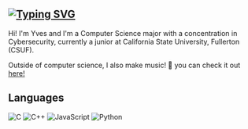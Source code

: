 [![Typing SVG](https://readme-typing-svg.demolab.com?font=Fira+Code&weight=100&size=30&duration=2031&pause=1000&color=6B8D53&repeat=false&width=435&lines=%E2%9C%A6+ABOUT+ME+%E2%9C%A6)](https://git.io/typing-svg)
---
Hi! I'm Yves and I'm a Computer Science major with a concentration in Cybersecurity, currently a junior at California State University, Fullerton (CSUF). 

Outside of computer science, I also make music! 🎵 you can check it out [here!](https://www.youtube.com/@pronouncedkez)

## Languages
![C](https://img.shields.io/badge/C-00599C?style=for-the-badge&logo=c&logoColor=white)
![C++](https://img.shields.io/badge/c++-%2300599C.svg?style=for-the-badge&logo=c%2B%2B&logoColor=white)
![JavaScript](https://img.shields.io/badge/javascript-%23323330.svg?style=for-the-badge&logo=javascript&logoColor=%23F7DF1E)
![Python](https://img.shields.io/badge/python-3670A0?style=for-the-badge&logo=python&logoColor=ffdd54)
